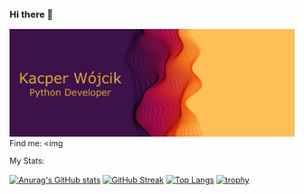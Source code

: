### Hi there 👋
[![MasterHead](https://github.com/KWojcik243/KWojcik243/blob/main/banner.png)](https://github.com/KWojcik243)
Find me:
<img 
<!--
<a href="https://github.com/KWojcik243/github-readme-stats">
  <img align="center" src="https://github-readme-stats.vercel.app/api?username=KWojcik243&count_private=true&theme=aura_dark"/>
</a>

<a href="https://git.io/streak-stats">
  <img align="center" src="https://streak-stats.demolab.com/?user=KWojcik243&theme=aura-dark"/>
</a>
-->
My Stats: <br>
<br>
[![Anurag's GitHub stats](https://github-readme-stats.vercel.app/api?username=KWojcik243&count_private=true&theme=aura_dark)](https://github.com/KWojcik243/github-readme-stats)
[![GitHub Streak](https://streak-stats.demolab.com/?user=KWojcik243&theme=aura-dark)](https://git.io/streak-stats)
[![Top Langs](https://github-readme-stats.vercel.app/api/top-langs/?username=KWojcik243&size_weight=0.5&count_weight=0.5&theme=aura_dark)](https://github.com/KWojcik243/github-readme-stats)
[![trophy](https://github-profile-trophy.vercel.app/?username=KWojcik243)](https://github.com/KWojcik243/github-profile-trophy)

<!--
**KWojcik243/KWojcik243** is a ✨ _special_ ✨ repository because its `README.md` (this file) appears on your GitHub profile.

Here are some ideas to get you started:

- 🔭 I’m currently working on ...
- 🌱 I’m currently learning ...
- 👯 I’m looking to collaborate on ...
- 🤔 I’m looking for help with ...
- 💬 Ask me about ...
- 📫 How to reach me: ...
- 😄 Pronouns: ...
- ⚡ Fun fact: ...
-->
